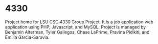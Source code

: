 # 4330

Project home for LSU CSC 4330 Group Project.
It is a job application web application using PHP, Javascript, and MySQL.
Project is managed by Benjamin Alterman, Tyler Gallegos, Chase LaPrime, Pravina Pidikiti, and Emilia Garcia-Saravia.
